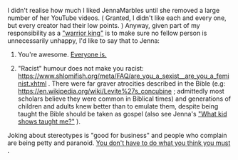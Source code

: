 I didn't realise how much I liked JennaMarbles until she removed a large number of her YouTube videos. ( Granted, I didn't like each and every one, but every creator had their low points. ) Anyway, given part of my responsibility as a ["warrior king"](https://www.shlomifish.org/philosophy/philosophy/putting-cards-on-the-table-2019-2020/#hacker-monarchs) is to make sure no fellow person is unnecessarily unhappy, I'd like to say that to Jenna:

1. You're awesome. [Everyone is.](https://www.shlomifish.org/philosophy/culture/case-for-commercial-fan-fiction/#all_people_are_good)

2. "Racist" humour does not make you racist: https://www.shlomifish.org/meta/FAQ/are_you_a_sexist__are_you_a_feminist.xhtml . There were far graver atrocities described in the Bible (e.g: https://en.wikipedia.org/wiki/Levite%27s_concubine ; admittedly most scholars believe they were common in Biblical times) and generations of children and adults knew better than to emulate them, despite being taught the Bible should be taken as gospel (also see Jenna's ["What kid shows taught me?"](https://www.shlomifish.org/Files/files/video/What%20Kid%20Shows%20Taught%20Me-ROZjaxT_0Hw.webm) ).

Joking about stereotypes is "good for business" and people who complain are being petty and paranoid. [You don't have to do what you think you must](https://www.shlomifish.org/philosophy/philosophy/putting-cards-on-the-table-2019-2020/#do_and_let_do__live_and_let_live) .
